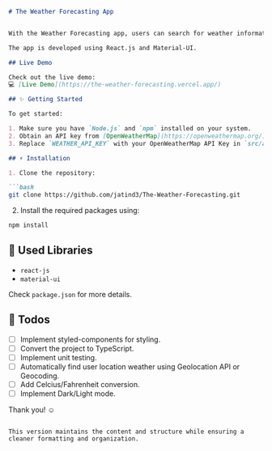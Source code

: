 ```markdown
# The Weather Forecasting App


With the Weather Forecasting app, users can search for weather information by city name and observe the weather for the next 5-6 days with a 3-hour interval.

The app is developed using React.js and Material-UI.

## Live Demo

Check out the live demo:
💻 [Live Demo](https://the-weather-forecasting.vercel.app/)

## ✨ Getting Started

To get started:

1. Make sure you have `Node.js` and `npm` installed on your system.
2. Obtain an API key from [OpenWeatherMap](https://openweathermap.org/) by creating an account and [generating your API key](https://home.openweathermap.org/api_keys).
3. Replace `WEATHER_API_KEY` with your OpenWeatherMap API Key in `src/api/OpenWeatherService.js`.

## ⚡ Installation

1. Clone the repository:

```bash
git clone https://github.com/jatind3/The-Weather-Forecasting.git
```

2. Install the required packages using:

```bash
npm install
```

## 📙 Used Libraries

- `react-js`
- `material-ui`

Check `package.json` for more details.

## 📄 Todos

- [ ] Implement styled-components for styling.
- [ ] Convert the project to TypeScript.
- [ ] Implement unit testing.
- [ ] Automatically find user location weather using Geolocation API or Geocoding.
- [ ] Add Celcius/Fahrenheit conversion.
- [ ] Implement Dark/Light mode.

Thank you! ☺
```

This version maintains the content and structure while ensuring a cleaner formatting and organization.
